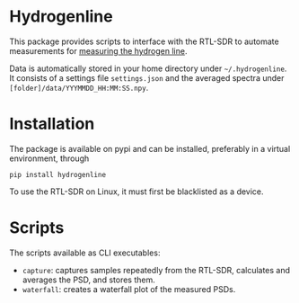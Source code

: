 # Hydrogenline

This package provides scripts to interface with the RTL-SDR to automate measurements for [measuring the hydrogen line](https://www.on5vo.be/html/radio/hydrogenline.html).

Data is automatically stored in your home directory under `~/.hydrogenline`. It consists of a settings file `settings.json` and the averaged spectra under `[folder]/data/YYYMMDD_HH:MM:SS.npy`.

# Installation

The package is available on pypi and can be installed, preferably in a virtual environment, through
```
pip install hydrogenline
```

To use the RTL-SDR on Linux, it must first be blacklisted as a device.

# Scripts

The scripts available as CLI executables:

- `capture`: captures samples repeatedly from the RTL-SDR, calculates and averages the PSD, and stores them.
- `waterfall`: creates a waterfall plot of the measured PSDs.
